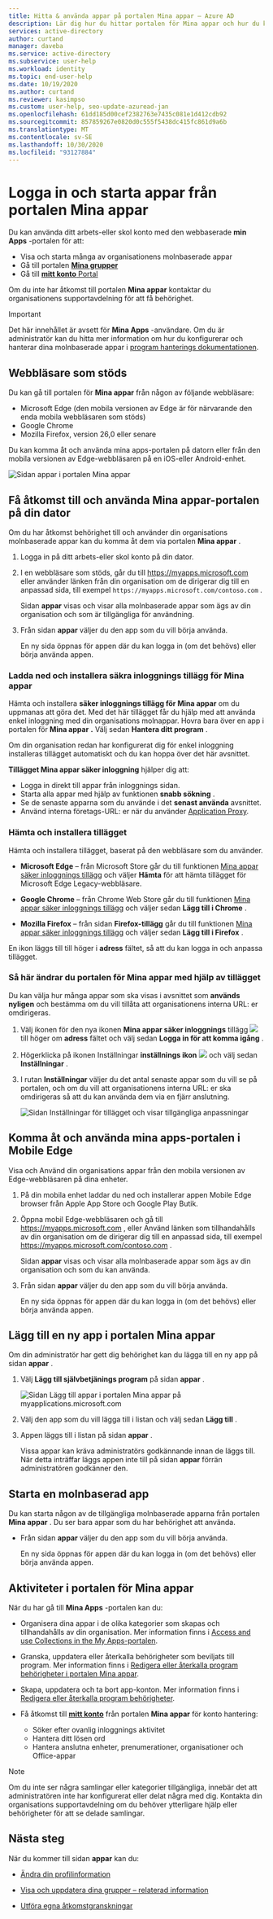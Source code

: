 ```yaml
---
title: Hitta & använda appar på portalen Mina appar – Azure AD
description: Lär dig hur du hittar portalen för Mina appar och hur du kommer åt din organisations molnbaserade appar.
services: active-directory
author: curtand
manager: daveba
ms.service: active-directory
ms.subservice: user-help
ms.workload: identity
ms.topic: end-user-help
ms.date: 10/19/2020
ms.author: curtand
ms.reviewer: kasimpso
ms.custom: user-help, seo-update-azuread-jan
ms.openlocfilehash: 61dd185d00cef2382763e7435c081e1d412cdb92
ms.sourcegitcommit: 857859267e0820d0c555f5438dc415fc861d9a6b
ms.translationtype: MT
ms.contentlocale: sv-SE
ms.lasthandoff: 10/30/2020
ms.locfileid: "93127884"
---
```

# <a name="sign-in-and-start-apps-from-the-my-apps-portal"></a>Logga in och starta appar från portalen Mina appar

Du kan använda ditt arbets-eller skol konto med den webbaserade **min Apps** -portalen för att:

- Visa och starta många av organisationens molnbaserade appar
- Gå till portalen [ **Mina grupper**](https://account.activedirectory.windowsazure.com/r#/groups)
- Gå till [ **mitt konto** Portal](https://myaccount.microsoft.com/)

Om du inte har åtkomst till portalen **Mina appar** kontaktar du organisationens supportavdelning för att få behörighet.

> [!IMPORTANT]
> Det här innehållet är avsett för **Mina Apps** -användare. Om du är administratör kan du hitta mer information om hur du konfigurerar och hanterar dina molnbaserade appar i [program hanterings dokumentationen](../manage-apps/index.yml).

## <a name="supported-browsers"></a>Webbläsare som stöds

Du kan gå till portalen för **Mina appar** från någon av följande webbläsare:

- Microsoft Edge (den mobila versionen av Edge är för närvarande den enda mobila webbläsaren som stöds)
- Google Chrome
- Mozilla Firefox, version 26,0 eller senare

Du kan komma åt och använda mina apps-portalen på datorn eller från den mobila versionen av Edge-webbläsaren på en iOS-eller Android-enhet.

![Sidan appar i portalen Mina appar](media/my-apps-portal/my-apps-home.png)

## <a name="access-and-use-the-my-apps-portal-on-your-computer"></a>Få åtkomst till och använda Mina appar-portalen på din dator

Om du har åtkomst behörighet till och använder din organisations molnbaserade appar kan du komma åt dem via portalen **Mina appar** .

1. Logga in på ditt arbets-eller skol konto på din dator.

1. I en webbläsare som stöds, går du till https://myapps.microsoft.com eller använder länken från din organisation om de dirigerar dig till en anpassad sida, till exempel `https://myapps.microsoft.com/contoso.com` .

   Sidan **appar** visas och visar alla molnbaserade appar som ägs av din organisation och som är tillgängliga för användning.

1. Från sidan **appar** väljer du den app som du vill börja använda.

   En ny sida öppnas för appen där du kan logga in (om det behövs) eller börja använda appen.

### <a name="download-and-install-the-my-apps-secure-sign-in-extension"></a>Ladda ned och installera säkra inloggnings tillägg för Mina appar

Hämta och installera **säker inloggnings tillägg för Mina appar** om du uppmanas att göra det. Med det här tillägget får du hjälp med att använda enkel inloggning med din organisations molnappar. Hovra bara över en app i portalen för **Mina appar** **.** Välj sedan **Hantera ditt program** .

Om din organisation redan har konfigurerat dig för enkel inloggning installeras tillägget automatiskt och du kan hoppa över det här avsnittet.

**Tillägget Mina appar säker inloggning** hjälper dig att:

- Logga in direkt till appar från inloggnings sidan.
- Starta alla appar med hjälp av funktionen **snabb sökning** .
- Se de senaste apparna som du använde i det **senast använda** avsnittet.
- Använd interna företags-URL: er när du använder [Application Proxy](../manage-apps/application-proxy.md).

### <a name="to-download-and-install-the-extension"></a>Hämta och installera tillägget

Hämta och installera tillägget, baserat på den webbläsare som du använder.

- **Microsoft Edge** – från Microsoft Store går du till funktionen [Mina appar säker inloggnings tillägg](https://microsoftedge.microsoft.com/addons/detail/my-apps-secure-signin-ex/gaaceiggkkiffbfdpmfapegoiohkiipl) och väljer **Hämta** för att hämta tillägget för Microsoft Edge Legacy-webbläsare.

- **Google Chrome** – från Chrome Web Store går du till funktionen [Mina appar säker inloggnings tillägg](https://chrome.google.com/webstore/detail/my-apps-secure-sign-in-ex/ggjhpefgjjfobnfoldnjipclpcfbgbhl) och väljer sedan **Lägg till i Chrome** .

- **Mozilla Firefox** – från sidan **Firefox-tillägg** går du till funktionen [Mina appar säker inloggnings tillägg](https://addons.mozilla.org/firefox/addon/access-panel-extension/) och väljer sedan **Lägg till i Firefox** .

En ikon läggs till till höger i **adress** fältet, så att du kan logga in och anpassa tillägget.

### <a name="to-change-your-my-apps-portal-using-the-extension"></a>Så här ändrar du portalen för Mina appar med hjälp av tillägget

Du kan välja hur många appar som ska visas i avsnittet som **används nyligen** och bestämma om du vill tillåta att organisationens interna URL: er omdirigeras.

1. Välj ikonen för den nya ikonen **Mina appar säker inloggnings** tillägg ![ ](media/my-apps-portal/my-apps-portal-extension-icon.png) till höger om **adress** fältet och välj sedan **Logga in för att komma igång** .

1. Högerklicka på ikonen Inställningar **inställnings ikon** ![ ](media/my-apps-portal/my-apps-portal-extension-settings-icon.png) och välj sedan **Inställningar** .

1. I rutan **Inställningar** väljer du det antal senaste appar som du vill se på portalen, och om du vill att organisationens interna URL: er ska omdirigeras så att du kan använda dem via en fjärr anslutning.

   ![Sidan Inställningar för tillägget och visar tillgängliga anpassningar](media/my-apps-portal/my-apps-portal-extension-settings-page.png)

## <a name="access-and-use-the-my-apps-portal-on-mobile-edge"></a>Komma åt och använda mina apps-portalen i Mobile Edge

Visa och Använd din organisations appar från den mobila versionen av Edge-webbläsaren på dina enheter.

1. På din mobila enhet laddar du ned och installerar appen Mobile Edge browser från Apple App Store och Google Play Butik.

1. Öppna mobil Edge-webbläsaren och gå till https://myapps.microsoft.com , eller Använd länken som tillhandahålls av din organisation om de dirigerar dig till en anpassad sida, till exempel https://myapps.microsoft.com/contoso.com .

   Sidan **appar** visas och visar alla molnbaserade appar som ägs av din organisation och som du kan använda.

1. Från sidan **appar** väljer du den app som du vill börja använda.

   En ny sida öppnas för appen där du kan logga in (om det behövs) eller börja använda appen.

## <a name="add-a-new-app-to-the-my-apps-portal"></a>Lägg till en ny app i portalen Mina appar

Om din administratör har gett dig behörighet kan du lägga till en ny app på sidan **appar** .

1. Välj **Lägg till självbetjänings program** på sidan **appar** .

   ![Sidan Lägg till appar i portalen Mina appar på myapplications.microsoft.com](media/my-apps-portal/my-apps-portal-add-app-link.png)

1. Välj den app som du vill lägga till i listan och välj sedan **Lägg till** .

1. Appen läggs till i listan på sidan **appar** .

   Vissa appar kan kräva administratörs godkännande innan de läggs till. När detta inträffar läggs appen inte till på sidan **appar** förrän administratören godkänner den.

## <a name="start-a-cloud-based-app"></a>Starta en molnbaserad app

Du kan starta någon av de tillgängliga molnbaserade apparna från portalen **Mina appar** . Du ser bara appar som du har behörighet att använda.

- Från sidan **appar** väljer du den app som du vill börja använda.

   En ny sida öppnas för appen där du kan logga in (om det behövs) eller börja använda appen.

## <a name="activities-in-the-my-apps-portal"></a>Aktiviteter i portalen för Mina appar

När du har gå till **Mina Apps** -portalen kan du:

- Organisera dina appar i de olika kategorier som skapas och tillhandahålls av din organisation. Mer information finns i [Access and use Collections in the My Apps-portalen](my-applications-portal-workspaces.md).
- Granska, uppdatera eller återkalla behörigheter som beviljats till program. Mer information finns i [Redigera eller återkalla program behörigheter i portalen Mina appar](my-applications-portal-permissions-saved-accounts.md).
- Skapa, uppdatera och ta bort app-konton. Mer information finns i [Redigera eller återkalla program behörigheter](my-applications-portal-permissions-saved-accounts.md).
- Få åtkomst till [**mitt konto**](my-account-portal-overview.md) från portalen **Mina appar** för konto hantering:
  
  - Söker efter ovanlig inloggnings aktivitet
  - Hantera ditt lösen ord
  - Hantera anslutna enheter, prenumerationer, organisationer och Office-appar

>[!NOTE]
>Om du inte ser några samlingar eller kategorier tillgängliga, innebär det att administratören inte har konfigurerat eller delat några med dig. Kontakta din organisations supportavdelning om du behöver ytterligare hjälp eller behörigheter för att se delade samlingar.

## <a name="next-steps"></a>Nästa steg

När du kommer till sidan **appar** kan du:

- [Ändra din profilinformation](./my-account-portal-settings.md)

- [Visa och uppdatera dina grupper – relaterad information](my-apps-portal-end-user-groups.md)

- [Utföra egna åtkomstgranskningar](my-apps-portal-end-user-access-reviews.md)